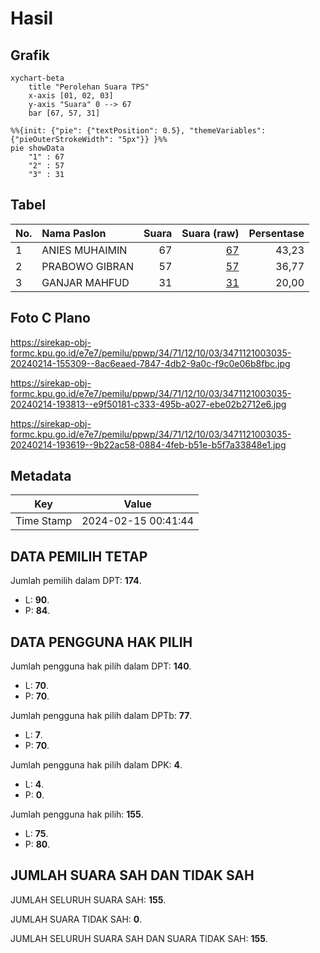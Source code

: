 # Hasil

## Grafik

```mermaid
xychart-beta
    title "Perolehan Suara TPS"
    x-axis [01, 02, 03]
    y-axis "Suara" 0 --> 67
    bar [67, 57, 31]
```

```mermaid
%%{init: {"pie": {"textPosition": 0.5}, "themeVariables": {"pieOuterStrokeWidth": "5px"}} }%%
pie showData
    "1" : 67
    "2" : 57
    "3" : 31
```

## Tabel

| No. | Nama Paslon    | Suara | Suara (raw) | Persentase |
|:--- |:-------------- | -----:| -----------:| ----------:|
| 1   | ANIES MUHAIMIN | 67    | [67][p-1]   | 43,23      |
| 2   | PRABOWO GIBRAN | 57    | [57][p-2]   | 36,77      |
| 3   | GANJAR MAHFUD  | 31    | [31][p-3]   | 20,00      |


[p-1]: https://github.com/gigit-pemilu/pemilu-2024-34-di-yogyakarta/blob/main/pilpres/hitung-suara/sub/34-di-yogyakarta/sub/71-kota-yogyakarta/sub/12-mergangsan/sub/1003-brontokusuman/sub/035-tps/sub/paslon-1.txt
[p-2]: https://github.com/gigit-pemilu/pemilu-2024-34-di-yogyakarta/blob/main/pilpres/hitung-suara/sub/34-di-yogyakarta/sub/71-kota-yogyakarta/sub/12-mergangsan/sub/1003-brontokusuman/sub/035-tps/sub/paslon-2.txt
[p-3]: https://github.com/gigit-pemilu/pemilu-2024-34-di-yogyakarta/blob/main/pilpres/hitung-suara/sub/34-di-yogyakarta/sub/71-kota-yogyakarta/sub/12-mergangsan/sub/1003-brontokusuman/sub/035-tps/sub/paslon-3.txt

## Foto C Plano

https://sirekap-obj-formc.kpu.go.id/e7e7/pemilu/ppwp/34/71/12/10/03/3471121003035-20240214-155309--8ac6eaed-7847-4db2-9a0c-f9c0e06b8fbc.jpg

https://sirekap-obj-formc.kpu.go.id/e7e7/pemilu/ppwp/34/71/12/10/03/3471121003035-20240214-193813--e9f50181-c333-495b-a027-ebe02b2712e6.jpg

https://sirekap-obj-formc.kpu.go.id/e7e7/pemilu/ppwp/34/71/12/10/03/3471121003035-20240214-193619--9b22ac58-0884-4feb-b51e-b5f7a33848e1.jpg


## Metadata

| Key        | Value               |
| ---------- | ------------------- |
| Time Stamp | 2024-02-15 00:41:44 |


## DATA PEMILIH TETAP

Jumlah pemilih dalam DPT: **174**.
 * L: **90**.
 * P: **84**.

## DATA PENGGUNA HAK PILIH

Jumlah pengguna hak pilih dalam DPT: **140**.
 * L: **70**.
 * P: **70**.

Jumlah pengguna hak pilih dalam DPTb: **77**.
 * L: **7**.
 * P: **70**.

Jumlah pengguna hak pilih dalam DPK: **4**.
 * L: **4**.
 * P: **0**.

Jumlah pengguna hak pilih: **155**.
 * L: **75**.
 * P: **80**.

## JUMLAH SUARA SAH DAN TIDAK SAH

JUMLAH SELURUH SUARA SAH: **155**.

JUMLAH SUARA TIDAK SAH: **0**.

JUMLAH SELURUH SUARA SAH DAN SUARA TIDAK SAH: **155**.


